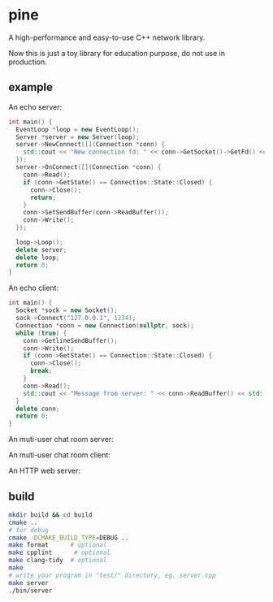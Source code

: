 # pine
A high-performance and easy-to-use C++ network library. 

Now this is just a toy library for education purpose, do not use in production.

## example
An echo server:
```cpp
int main() {
  EventLoop *loop = new EventLoop();
  Server *server = new Server(loop);
  server->NewConnect([](Connection *conn) { 
    std::cout << "New connection fd: " << conn->GetSocket()->GetFd() << std::endl;
  });
  server->OnConnect([](Connection *conn) {
    conn->Read();
    if (conn->GetState() == Connection::State::Closed) {
      conn->Close();
      return;
    }
    conn->SetSendBuffer(conn->ReadBuffer());
    conn->Write();
  });

  loop->Loop();
  delete server;
  delete loop;
  return 0;
}
```
An echo client:
```cpp
int main() {
  Socket *sock = new Socket();
  sock->Connect("127.0.0.1", 1234);
  Connection *conn = new Connection(nullptr, sock);
  while (true) {
    conn->GetlineSendBuffer();
    conn->Write();
    if (conn->GetState() == Connection::State::Closed) {
      conn->Close();
      break;
    }
    conn->Read();
    std::cout << "Message from server: " << conn->ReadBuffer() << std::endl;
  }
  delete conn;
  return 0;
}
```
An muti-user chat room server:

An muti-user chat room client:

An HTTP web server:


## build
```bash
mkdir build && cd build
cmake ..
# for debug
cmake -DCMAKE_BUILD_TYPE=DEBUG ..
make format      # optional
make cpplint      # optional
make clang-tidy  # optional
make
# write your program in "test/" directory, eg. server.cpp
make server
./bin/server
```
